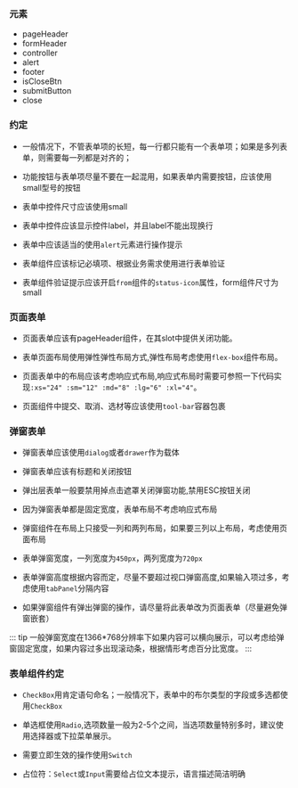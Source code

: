 

### 元素

- pageHeader
- formHeader
- controller
- alert
- footer
- isCloseBtn
- submitButton
- close

### 约定

- 一般情况下，不管表单项的长短，每一行都只能有一个表单项；如果是多列表单，则需要每一列都是对齐的；

- 功能按钮与表单项尽量不要在一起混用，如果表单内需要按钮，应该使用small型号的按钮

- 表单中控件尺寸应该使用small

- 表单中控件应该显示控件label，并且label不能出现换行

- 表单中应该适当的使用`alert`元素进行操作提示

- 表单组件应该标记必填项、根据业务需求使用进行表单验证

- 表单组件验证提示应该开启`from`组件的`status-icon`属性，form组件尺寸为small

### 页面表单

- 页面表单应该有pageHeader组件，在其slot中提供关闭功能。

- 表单页面布局使用弹性弹性布局方式,弹性布局考虑使用`flex-box`组件布局。

- 页面表单中的布局应该考虑响应式布局,响应式布局时需要可参照一下代码实现`:xs="24" :sm="12" :md="8" :lg="6" :xl="4"`。

- 页面组件中提交、取消、选材等应该使用`tool-bar`容器包裹

### 弹窗表单

- 弹窗表单应该使用`dialog`或者`drawer`作为载体

- 弹窗表单应该有标题和关闭按钮

- 弹出层表单一般要禁用掉点击遮罩关闭弹窗功能,禁用ESC按钮关闭

- 因为弹窗表单都是固定宽度，表单布局不考虑响应式布局

- 弹窗组件在布局上只接受一列和两列布局，如果要三列以上布局，考虑使用页面布局

- 表单弹窗宽度，一列宽度为`450px`，两列宽度为`720px`

- 表单弹窗高度根据内容而定，尽量不要超过视口弹窗高度,如果输入项过多，考虑使用`tabPanel`分隔内容

- 如果弹窗组件有弹出弹窗的操作，请尽量将此表单改为页面表单（尽量避免弹窗嵌套）

::: tip
一般弹窗宽度在1366*768分辨率下如果内容可以横向展示，可以考虑给弹窗固定宽度，如果内容过多出现滚动条，根据情形考虑百分比宽度。
:::

### 表单组件约定

- `CheckBox`用肯定语句命名；一般情况下，表单中的布尔类型的字段或多选都使用`CheckBox`

- 单选框使用`Radio`,选项数量一般为2-5个之间，当选项数量特别多时，建议使用选择器或下拉菜单展示。

- 需要立即生效的操作使用`Switch`

- 占位符：`Select`或`Input`需要给占位文本提示，语言描述简洁明确
